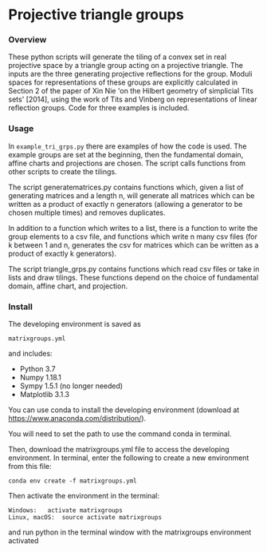 # Projective triangle groups

### Overview

These python scripts will generate the tiling of a convex set in real
projective space by a triangle group acting on a projective triangle. The
inputs are the three generating projective reflections for the group.
Moduli spaces for representations of these groups are explicitly calculated
in Section 2 of the paper of Xin Nie 'on the Hilbert geometry of simplicial
Tits sets' [2014], using the work of Tits and Vinberg on representations of
linear reflection groups. Code for three examples is included. 

### Usage

In ``example_tri_grps.py`` there are examples of how the code is used. The
example groups are set at the beginning, then the fundamental domain,
affine charts and projections are chosen. The script calls functions from
other scripts to create the tilings. 

The script generatematrices.py contains functions which, given a list of
generating matrices and a length n, will generate all matrices which can be
written as a product of exactly n generators (allowing a generator to be
chosen multiple times) and removes duplicates. 

In addition to a function which writes to a list, there is a function to
write the group elements to a csv file, and functions which write n many
csv files (for k between 1 and n, generates the csv for matrices which can
be written as a product of exactly k generators). 

The script triangle_grps.py contains functions which read csv files or take
in lists and draw tilings. These functions depend on the choice of
fundamental domain, affine chart, and projection. 

### Install

The developing environment is saved as 

```
matrixgroups.yml
```

and includes:

* Python   3.7
* Numpy   1.18.1
* Sympy   1.5.1 (no longer needed)
* Matplotlib   3.1.3

You can use conda to install the developing environment (download at
https://www.anaconda.com/distribution/).

You will need to set the path to use the command conda in terminal.

Then, download the matrixgroups.yml file to access the developing environment. In terminal, enter the following to create a new environment from this file:

```
conda env create -f matrixgroups.yml
```

Then activate the environment in the terminal:

```
Windows:   activate matrixgroups
Linux, macOS:  source activate matrixgroups
```

and run python in the terminal window with the matrixgroups environment
activated



